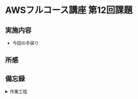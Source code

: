 # AWSフルコース講座 第12回課題

## 実施内容
- 今回の手戻り
## 所感

## 備忘録

<details>
<summary>作業工程</summary>

- CircleCIのアカウントを作成する。
- [公式ドキュメント](https://circleci.com/docs/ja/getting-started/)にしたがって進める。
- 課題のRepositoryに新ブランチが自動で作成される。
- ブランチ名を変更し、ローカルにfetchコマンドで取り込む。
  ```
  git fetch origin lecture12
  ```
  ```
  git checkout lecture12
  ```
- config.ymlを提供されている内容に書き換える。
  ![図](images_lec12/0-1_circleci_project_setup.PNG)  

</details>
